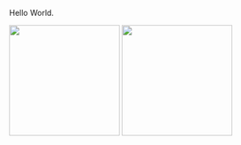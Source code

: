 Hello World.

<!---
RooterDelWifi/RooterDelWifi is a ✨ special ✨ repository because its `README.md` (this file) appears on your GitHub profile.
You can click the Preview link to take a look at your changes.
--->

  <img height=200 align="center" src="https://github-readme-stats-henna-five-34.vercel.app/api?username=RooterDelWifi&theme=prussian" />
  <img height=200 align="center" src="https://github-readme-stats-henna-five-34.vercel.app/api/top-langs/?username=RooterDelWifi&layout=donut&theme=prussian&langs_count=8&hide=cmake,html,c,cpp,css&exlude_repo=github-readme-stats,rooter.github.io,DreamLand_React,stb" />
